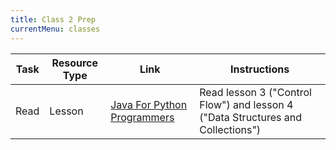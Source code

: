 ```yaml
---
title: Class 2 Prep
currentMenu: classes
---
```


Task | Resource Type | Link | Instructions
|----|---------------|------|-------------|
Read | Lesson | [Java For Python Programmers](../../java4python) | Read lesson 3 ("Control Flow") and lesson 4 ("Data Structures and Collections")
